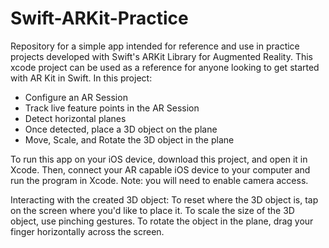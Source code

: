 # Swift-ARKit-Practice
Repository for a simple app intended for reference and use in practice projects developed with Swift's ARKit Library for Augmented Reality.
This xcode project can be used as a reference for anyone looking to get started with AR Kit in Swift. In this project:

 - Configure an AR Session
 - Track live feature points in the AR Session
 - Detect horizontal planes
 - Once detected, place a 3D object on the plane
 - Move, Scale, and Rotate the 3D object in the plane
 
To run this app on your iOS device, download this project, and open it in Xcode. Then, connect your AR capable iOS device to  your computer and run the program in Xcode. Note: you will need to enable camera access.

Interacting with the created 3D object:
 To reset where the 3D object is, tap on the screen where you'd like to place it.
 To scale the size of the 3D object, use pinching gestures.
 To rotate the object in the plane, drag your finger horizontally across the screen.
